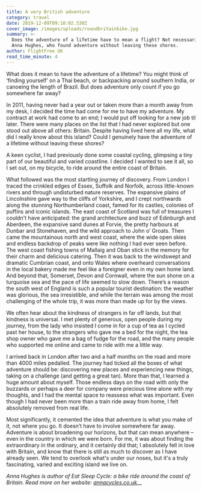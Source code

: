 ```yaml
---
title: A very British adventure
category: travel
date: 2019-12-09T09:10:02.530Z
cover_image: /images/uploads/roundbritainbike.jpg
summary: >-
  Does the adventure of a lifetime have to mean a flight? Not necessarily, says
  Anna Hughes, who found adventure without leaving these shores.
author: FlightFree UK
read_time_minute: 4
---
```

What does it mean to have the adventure of a lifetime? You might think of ‘finding yourself’ on a Thai beach, or backpacking around southern India, or canoeing the length of Brazil. But does adventure only count if you go somewhere far away?

In 2011, having never had a year out or taken more than a month away from my desk, I decided the time had come for me to have my adventure. My contract at work had come to an end; I would put off looking for a new job til later. There were many places on the list that I had never explored but one stood out above all others: Britain. Despite having lived here all my life, what did I really know about this island? Could I genuinely have the adventure of a lifetime without leaving these shores? 

A keen cyclist, I had previously done some coastal cycling, glimpsing a tiny part of our beautiful and varied coastline. I decided I wanted to see it all, so I set out, on my bicycle, to ride around the entire coast of Britain.

What followed was the most startling journey of discovery. From London I traced the crinkled edges of Essex, Suffolk and Norfolk, across little-known rivers and through undisturbed nature reserves. The expansive plains of Lincolnshire gave way to the cliffs of Yorkshire, and I crept northwards along the stunning Northumberland coast, famed for its castles, colonies of puffins and iconic islands. The east coast of Scotland was full of treasures I couldn't have anticipated: the grand architecture and buzz of Edinburgh and Aberdeen, the expansive sand dunes at Forvie, the pretty harbours at Dunbar and Stonehaven, and the wild approach to John o’ Groats. Then came the mountainous north and west coast, where the wide open skies and endless backdrop of peaks were like nothing I had ever seen before. The west coast fishing towns of Mallaig and Oban stick in the memory for their charm and delicious catering. Then it was back to the windswept and dramatic Cumbrian coast, and onto Wales where overheard conversations in the local bakery made me feel like a foreigner even in my own home land. And beyond that, Somerset, Devon and Cornwall, where the sun shone on a turquoise sea and the pace of life seemed to slow down. There’s a reason the south west of England is such a popular tourist destination: the weather was glorious, the sea irresistible, and while the terrain was among the most challenging of the whole trip, it was more than made up for by the views. 

We often hear about the kindness of strangers in far off lands, but that kindness is universal. I met plenty of generous, open people during my journey, from the lady who insisted I come in for a cup of tea as I cycled past her house, to the strangers who gave me a bed for the night, the tea shop owner who gave me a bag of fudge for the road, and the many people who supported me online and came to ride with me a little way.

I arrived back in London after two and a half months on the road and more than 4000 miles pedalled. The journey had ticked all the boxes of what adventure should be: discovering new places and experiencing new things, taking on a challenge (and getting a great tan). More than that, I learned a huge amount about myself. Those endless days on the road with only the buzzards or perhaps a deer for company were precious time alone with my thoughts, and I had the mental space to reassess what was important. Even though I had never been more than a train ride away from home, I felt absolutely removed from real life. 

Most significantly, it cemented the idea that adventure is what you make of it, not where you go. It doesn’t have to involve somewhere far away. Adventure is about broadening our horizons, but that can mean anywhere – even in the country in which we were born. For me, it was about finding the extraordinary in the ordinary, and it certainly did that; I absolutely fell in love with Britain, and know that there is still as much to discover as I have already seen. We tend to overlook what's under our noses, but it's a truly fascinating, varied and exciting island we live on. 

_Anna Hughes is author of Eat Sleep Cycle: a bike ride around the coast of Britain. Read more on her website:_ [_annacycles.co.uk_](http://annacycles.co.uk)__
